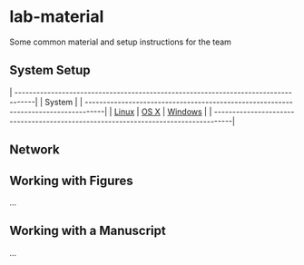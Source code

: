 # lab-material

Some common material and setup instructions for the team

## System Setup

| -----------------------------------------------------------------------------------| 
|                                     System                                         |
| -----------------------------------------------------------------------------------| 
| [Linux](./Setup/Linux.md) | [OS X](./Setup/OSX.md) | [Windows](./Setup/Windows.md) |
| -----------------------------------------------------------------------------------| 

## Network

## Working with Figures

...

## Working with a Manuscript

...



